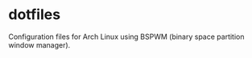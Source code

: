 dotfiles
========

Configuration files for Arch Linux using BSPWM (binary space partition window manager).
